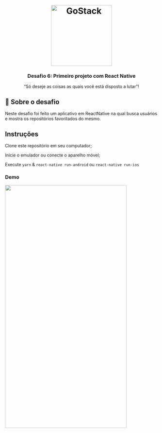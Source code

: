<h1 align="center">
    <img alt="GoStack" src="https://rocketseat-cdn.s3-sa-east-1.amazonaws.com/bootcamp-header.png" width="200px" />
</h1>

<h3 align="center">
  Desafio 6: Primeiro projeto com React Native
</h3>

<p align="center">“Só deseje as coisas as quais você está disposto a lutar”!</p>

## :rocket: Sobre o desafio

Neste desafio foi feito um aplicativo em ReactNative na qual busca usuários e
mostra os repositórios favoritados do mesmo.

## Instruções

Clone este repositório em seu computador;

Inicie o emulador ou conecte o aparelho móvel;

Execute `yarn` & `react-native run-android` ou `react-native run-ios`

### Demo

<img src="demo/demo.gif" width="400" height="800">

